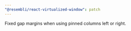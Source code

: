 ```yaml
---
"@resembli/react-virtualized-window": patch
---
```


Fixed gap margins when using pinned columns left or right.
